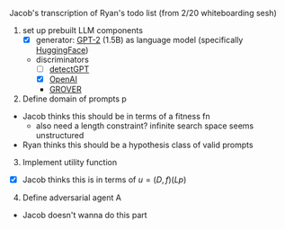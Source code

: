 Jacob's transcription of Ryan's todo list (from 2/20 whiteboarding sesh)
1. set up prebuilt LLM components
    - [x] generator: [GPT-2](https://openai.com/blog/better-language-models/) (1.5B) as language model (specifically [HuggingFace](https://huggingface.co/gpt2))
    - discriminators
        - [ ] [detectGPT](https://github.com/eric-mitchell/detect-gpt)
        - [x] [OpenAI](https://huggingface.co/roberta-base-openai-detector)
        - [GROVER](https://blog.allenai.org/counteracting-neural-disinformation-with-grover-6cf6690d463b)
2. Define domain of prompts p
- Jacob thinks this should be in terms of a fitness fn
    - also need a length constraint? infinite search space seems unstructured
- Ryan thinks this should be a hypothesis class of valid prompts
3. Implement utility function
- [x] Jacob thinks this is in terms of $u = (D, f)(Lp)$
4. Define adversarial agent A
- Jacob doesn't wanna do this part